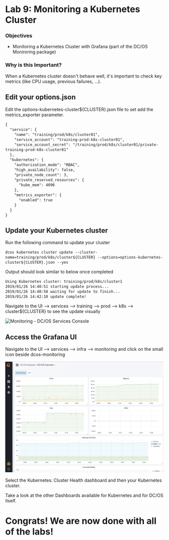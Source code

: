 # Lab 9: Monitoring a Kubernetes Cluster

### Objectives
- Monitoring a Kubernetes Cluster with Grafana (part of the DC/OS Moniroring package)

### Why is this Important?
When a Kubernetes cluster doesn't behave well, it's important to check key metrics (like CPU usage, previous failures, ...).

## Edit your options.json
Edit the options-kubernetes-cluster${CLUSTER}.json file to set add the metrics_exporter parameter.
```
{
  "service": {
    "name": "training/prod/k8s/cluster01",
    "service_account": "training-prod-k8s-cluster01",
    "service_account_secret": "/training/prod/k8s/cluster01/private-training-prod-k8s-cluster01"
  },
  "kubernetes": {
    "authorization_mode": "RBAC",
    "high_availability": false,
    "private_node_count": 3,
    "private_reserved_resources": {
      "kube_mem": 4096
    },
    "metrics_exporter": {
      "enabled": true
    }
  }
}
```

## Update your Kubernetes cluster
Run the following command to update your cluster
```
dcos kubernetes cluster update --cluster-name=training/prod/k8s/cluster${CLUSTER} --options=options-kubernetes-cluster${CLUSTER}.json --yes
```

Output should look similar to below once completed
```
Using Kubernetes cluster: training/prod/k8s/cluster1
2019/01/26 14:40:51 starting update process...
2019/01/26 14:40:58 waiting for update to finish...
2019/01/26 14:42:10 update complete!
```

Navigate to the UI --> services --> training --> prod --> k8s --> cluster${CLUSTER} to see the update visually

![Monitoring - DC/OS Services Console](https://github.com/djannot/dcos-kubernetes-training/blob/master/images/lab9_1.png)

## Access the Grafana UI

Navigate to the UI --> services --> infra --> monitoring and click on the small icon beside dcos-monitoring

![Monitoring - Grafana UI](https://github.com/djannot/dcos-kubernetes-training/blob/master/images/lab9_2.png)

Select the Kubernetes: Cluster Health dashboard and then your Kubernetes cluster.



Take a look at the other Dashboards available for Kubernetes and for DC/OS itself.

# Congrats! We are now done with all of the labs!
